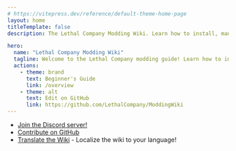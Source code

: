 ```yaml
---
# https://vitepress.dev/reference/default-theme-home-page
layout: home
titleTemplate: false
description: The Lethal Company Modding Wiki. Learn how to install, manage, and create mods for Lethal Company!

hero:
  name: "Lethal Company Modding Wiki"
  tagline: Welcome to the Lethal Company modding guide! Learn how to install, manage, and create mods for Lethal Company!
  actions:
    - theme: brand
      text: Beginner's Guide
      link: /overview
    - theme: alt
      text: Edit on GitHub
      link: https://github.com/LethalCompany/ModdingWiki
---
```


<script setup lang="ts">
  import Home from './.vitepress/components/Home.vue'
  import HomeGroup from './.vitepress/components/HomeGroup.vue'
  import HomeItem from './.vitepress/components/HomeItem.vue'
  import HomeLinks from './.vitepress/components/HomeLinks.vue'
</script>

<Home>
  <HomeGroup title="Installing Mods">
    <HomeItem name="Beginner's Guide" href="./overview" />
    <HomeItem name="Using r2modman" href="./installation/installing-r2modman" />
    <HomeItem name="Sharing r2modman Profiles" href="./installation/syncing-mods" />
    <HomeItem name="Configuring Mods" href="./installation/configuration" />
  </HomeGroup>

  <HomeGroup title="Creating Mods">
    <HomeItem name="Developer's Guide" href="./modding/overview" />
    <HomeItem name="Initial Modding Setup" href="./modding/initial-setup" />
    <HomeItem name="Modding APIs Overview" href="./modding/apis/overview" />
    <HomeItem name="Publishing Your Mod" href="./modding/publishing-your-mod" />
  </HomeGroup>

  <HomeGroup title="Other Resources">
    <HomeItem name="Frequently Asked Questions" href="./extras/faq" />
    <HomeItem name="Contributing Translations" href="./translation/translating-the-wiki" />
    <HomeItem name="About" href="./extras/about" />
  </HomeGroup>
</Home>

<HomeLinks>

- [Join the Discord server!](https://discord.gg/nYcQFEpXfU)
- [Contribute on GitHub](https://github.com/LethalCompany/ModdingWiki)
- [Translate the Wiki](./translation/translating-the-wiki.html) - Localize the wiki to your language!

</HomeLinks>